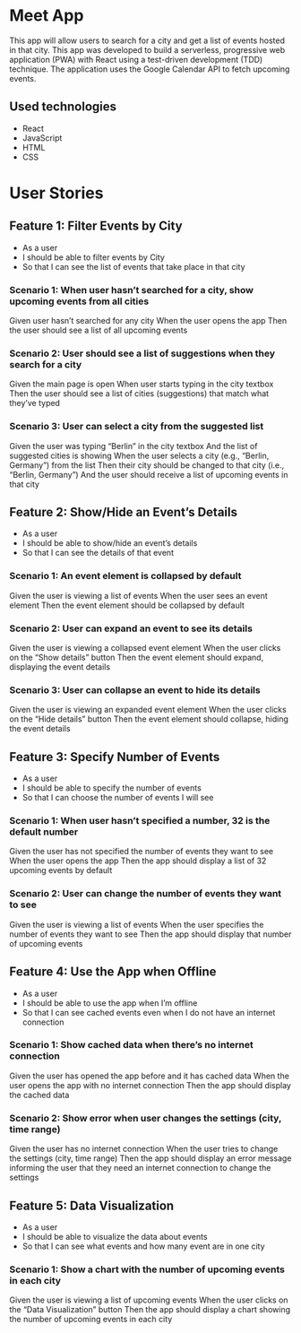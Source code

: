 # Meet App
This app will allow users to search for a city and get a list of events hosted in that city.
This app was developed to build a serverless, progressive web application (PWA) with React using a
test-driven development (TDD) technique. The application uses the Google
Calendar API to fetch upcoming events.
## Used technologies
- React
- JavaScript
- HTML
- CSS
# User Stories
## Feature 1: Filter Events by City
- As a user
- I should be able to filter events by City
- So that I can see the list of events that take place in that city
### Scenario 1: When user hasn’t searched for a city, show upcoming events from all cities
Given user hasn’t searched for any city
When the user opens the app
Then the user should see a list of all upcoming events
### Scenario 2: User should see a list of suggestions when they search for a city
Given the main page is open
When user starts typing in the city textbox
Then the user should see a list of cities (suggestions) that match what they’ve typed
### Scenario 3: User can select a city from the suggested list
Given the user was typing “Berlin” in the city textbox
And the list of suggested cities is showing
When the user selects a city (e.g., “Berlin, Germany”) from the list
Then their city should be changed to that city (i.e., “Berlin, Germany”)
And the user should receive a list of upcoming events in that city
## Feature 2: Show/Hide an Event’s Details
- As a user
- I should be able to show/hide an event’s details
- So that I can see the details of that event
### Scenario 1: An event element is collapsed by default
Given the user is viewing a list of events
When the user sees an event element
Then the event element should be collapsed by default
### Scenario 2: User can expand an event to see its details
Given the user is viewing a collapsed event element
When the user clicks on the “Show details” button
Then the event element should expand, displaying the event details
### Scenario 3: User can collapse an event to hide its details
Given the user is viewing an expanded event element
When the user clicks on the “Hide details” button
Then the event element should collapse, hiding the event details
## Feature 3: Specify Number of Events
- As a user
- I should be able to specify the number of events
- So that I can choose the number of events I will see
### Scenario 1: When user hasn’t specified a number, 32 is the default number
Given the user has not specified the number of events they want to see
When the user opens the app
Then the app should display a list of 32 upcoming events by default
### Scenario 2: User can change the number of events they want to see
Given the user is viewing a list of events
When the user specifies the number of events they want to see
Then the app should display that number of upcoming events
## Feature 4: Use the App when Offline
- As a user
- I should be able to use the app when I’m offline
- So that I can see cached events even when I do not have an internet connection
### Scenario 1: Show cached data when there’s no internet connection
Given the user has opened the app before and it has cached data
When the user opens the app with no internet connection
Then the app should display the cached data
### Scenario 2: Show error when user changes the settings (city, time range)
Given the user has no internet connection
When the user tries to change the settings (city, time range)
Then the app should display an error message informing the user that they need an internet connection to change the settings
## Feature 5: Data Visualization
- As a user
- I should be able to visualize the data about events
- So that I can see what events and how many event are in one city
### Scenario 1: Show a chart with the number of upcoming events in each city
Given the user is viewing a list of upcoming events
When the user clicks on the “Data Visualization” button
Then the app should display a chart showing the number of upcoming events in each city